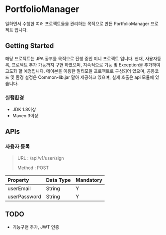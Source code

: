 # PortfolioManager
일하면서 수행한 여러 프로젝트들을 관리하는 목적으로 만든 PortfolioManager 프로젝트 입니다.

## Getting Started
해당 프로젝트는 JPA 공부를 목적으로 진행 중인 미니 프로젝트 입니다.
현재, 사용자등록, 프로젝트 추가 가능까지 구현 하였으며, 지속적으로 기능 및 Exception을 추가하여 고도화 할 예정입니다.
메이븐을 이용한 멀티모듈 프로젝트로 구성되어 있으며, 공통코드 및 환경 설정은 Common-lib.jar 말아 제공하고 있으며,
실제 호출은 api 모듈에 있습니다.

### 실행환경
- JDK 1.8이상
- Maven 3이상

## APIs
### 사용자 등록
<blockquote>
<p>URL : /api/v1/user/sign </p>
<p>Method : POST </p>
</blockquote>
<table>
<thead>
<tr>
<th align="left">Property</th>
<th align="left">Data Type</th>
<th align="left">Mandatory</th>
</tr>
</thead>
<tbody>
<tr>
<td align="left">userEmail</td>
<td align="left">String<String></td>
<td align="left">Y</td>
</tr>
  <tr>
<td align="left">userPassword</td>
<td align="left">String<String></td>
<td align="left">Y</td>
</tr>
</tbody>
</table>

## TODO
 - 기능구현 추가, JWT 인증 
